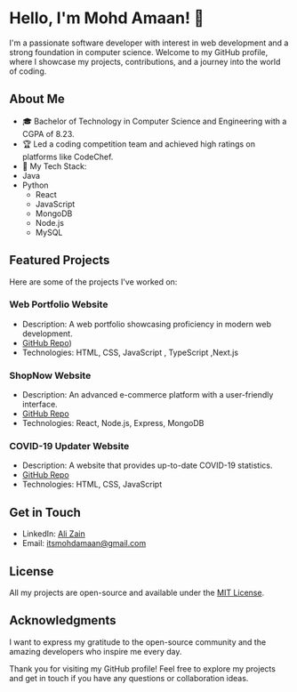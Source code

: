 


# Hello, I'm Mohd Amaan! 👋


I'm a passionate software developer with interest in web development and a strong foundation in computer science. Welcome to my GitHub profile, where I showcase my projects, contributions, and a journey into the world of coding.

## About Me

- 🎓 Bachelor of Technology in Computer Science and Engineering with a CGPA of 8.23.
- 🏆 Led a coding competition team and achieved high ratings on platforms like CodeChef.
- 🌟 My Tech Stack:
- Java
- Python
  - React
  - JavaScript
  - MongoDB
  - Node.js
  - MySQL

## Featured Projects

Here are some of the projects I've worked on:


### Web Portfolio Website
- Description: A web portfolio showcasing proficiency in modern web development.
- [GitHub Repo]([https://github.com/itsamaan/Web_portfolio))
- Technologies: HTML, CSS, JavaScript , TypeScript ,Next.js

### ShopNow Website
- Description: An advanced e-commerce platform with a user-friendly interface.
- [GitHub Repo]([https://github.com/zain2201/shopHere_sanity_stripe](https://github.com/itsamaan/ShopNow))
- Technologies: React, Node.js, Express, MongoDB



### COVID-19 Updater Website
- Description: A website that provides up-to-date COVID-19 statistics.
- [GitHub Repo]([https://github.com/zain2201/Covid-updater](https://github.com/itsamaan/Covid-19_Update))
- Technologies: HTML, CSS, JavaScript


## Get in Touch

- LinkedIn: [Ali Zain](https://linkedin.com/in/itsamaan)
- Email: itsmohdamaan@gmail.com



## License

All my projects are open-source and available under the [MIT License](LICENSE_URL).

## Acknowledgments

I want to express my gratitude to the open-source community and the amazing developers who inspire me every day.

Thank you for visiting my GitHub profile! Feel free to explore my projects and get in touch if you have any questions or collaboration ideas.


